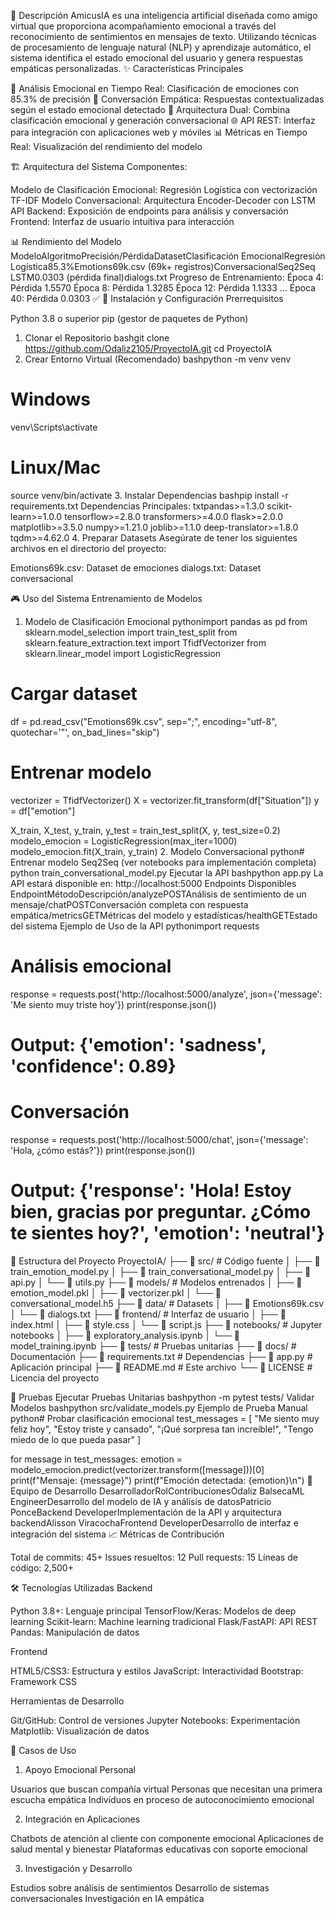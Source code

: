 📖 Descripción
AmicusIA es una inteligencia artificial diseñada como amigo virtual que proporciona acompañamiento emocional a través del reconocimiento de sentimientos en mensajes de texto. Utilizando técnicas de procesamiento de lenguaje natural (NLP) y aprendizaje automático, el sistema identifica el estado emocional del usuario y genera respuestas empáticas personalizadas.
✨ Características Principales

🎯 Análisis Emocional en Tiempo Real: Clasificación de emociones con 85.3% de precisión
💬 Conversación Empática: Respuestas contextualizadas según el estado emocional detectado
🧠 Arquitectura Dual: Combina clasificación emocional y generación conversacional
🌐 API REST: Interfaz para integración con aplicaciones web y móviles
📊 Métricas en Tiempo Real: Visualización del rendimiento del modelo

🏗️ Arquitectura del Sistema
Componentes:

Modelo de Clasificación Emocional: Regresión Logística con vectorización TF-IDF
Modelo Conversacional: Arquitectura Encoder-Decoder con LSTM
API Backend: Exposición de endpoints para análisis y conversación
Frontend: Interfaz de usuario intuitiva para interacción

📊 Rendimiento del Modelo
ModeloAlgoritmoPrecisión/PérdidaDatasetClasificación EmocionalRegresión Logística85.3%Emotions69k.csv (69k+ registros)ConversacionalSeq2Seq LSTM0.0303 (pérdida final)dialogs.txt
Progreso de Entrenamiento:
Época  4: Pérdida 1.5570
Época  8: Pérdida 1.3285
Época 12: Pérdida 1.1333
...
Época 40: Pérdida 0.0303 ✅
🚀 Instalación y Configuración
Prerrequisitos

Python 3.8 o superior
pip (gestor de paquetes de Python)

1. Clonar el Repositorio
bashgit clone https://github.com/Odaliz2105/ProyectoIA.git
cd ProyectoIA
2. Crear Entorno Virtual (Recomendado)
bashpython -m venv venv
# Windows
venv\Scripts\activate
# Linux/Mac
source venv/bin/activate
3. Instalar Dependencias
bashpip install -r requirements.txt
Dependencias Principales:
txtpandas>=1.3.0
scikit-learn>=1.0.0
tensorflow>=2.8.0
transformers>=4.0.0
flask>=2.0.0
matplotlib>=3.5.0
numpy>=1.21.0
joblib>=1.1.0
deep-translator>=1.8.0
tqdm>=4.62.0
4. Preparar Datasets
Asegúrate de tener los siguientes archivos en el directorio del proyecto:

Emotions69k.csv: Dataset de emociones
dialogs.txt: Dataset conversacional

🎮 Uso del Sistema
Entrenamiento de Modelos
1. Modelo de Clasificación Emocional
pythonimport pandas as pd
from sklearn.model_selection import train_test_split
from sklearn.feature_extraction.text import TfidfVectorizer
from sklearn.linear_model import LogisticRegression

# Cargar dataset
df = pd.read_csv("Emotions69k.csv", sep=";", encoding="utf-8", 
                 quotechar='"', on_bad_lines="skip")

# Entrenar modelo
vectorizer = TfidfVectorizer()
X = vectorizer.fit_transform(df["Situation"])
y = df["emotion"]

X_train, X_test, y_train, y_test = train_test_split(X, y, test_size=0.2)
modelo_emocion = LogisticRegression(max_iter=1000)
modelo_emocion.fit(X_train, y_train)
2. Modelo Conversacional
python# Entrenar modelo Seq2Seq (ver notebooks para implementación completa)
python train_conversational_model.py
Ejecutar la API
bashpython app.py
La API estará disponible en: http://localhost:5000
Endpoints Disponibles
EndpointMétodoDescripción/analyzePOSTAnálisis de sentimiento de un mensaje/chatPOSTConversación completa con respuesta empática/metricsGETMétricas del modelo y estadísticas/healthGETEstado del sistema
Ejemplo de Uso de la API
pythonimport requests

# Análisis emocional
response = requests.post('http://localhost:5000/analyze', 
                        json={'message': 'Me siento muy triste hoy'})
print(response.json())
# Output: {'emotion': 'sadness', 'confidence': 0.89}

# Conversación
response = requests.post('http://localhost:5000/chat', 
                        json={'message': 'Hola, ¿cómo estás?'})
print(response.json())
# Output: {'response': 'Hola! Estoy bien, gracias por preguntar. ¿Cómo te sientes hoy?', 'emotion': 'neutral'}
📁 Estructura del Proyecto
ProyectoIA/
├── 📁 src/                     # Código fuente
│   ├── 📄 train_emotion_model.py
│   ├── 📄 train_conversational_model.py
│   ├── 📄 api.py
│   └── 📄 utils.py
├── 📁 models/                  # Modelos entrenados
│   ├── 📄 emotion_model.pkl
│   ├── 📄 vectorizer.pkl
│   └── 📄 conversational_model.h5
├── 📁 data/                    # Datasets
│   ├── 📄 Emotions69k.csv
│   └── 📄 dialogs.txt
├── 📁 frontend/                # Interfaz de usuario
│   ├── 📄 index.html
│   ├── 📄 style.css
│   └── 📄 script.js
├── 📁 notebooks/               # Jupyter notebooks
│   ├── 📄 exploratory_analysis.ipynb
│   └── 📄 model_training.ipynb
├── 📁 tests/                   # Pruebas unitarias
├── 📁 docs/                    # Documentación
├── 📄 requirements.txt         # Dependencias
├── 📄 app.py                   # Aplicación principal
├── 📄 README.md               # Este archivo
└── 📄 LICENSE                 # Licencia del proyecto

🧪 Pruebas
Ejecutar Pruebas Unitarias
bashpython -m pytest tests/
Validar Modelos
bashpython src/validate_models.py
Ejemplo de Prueba Manual
python# Probar clasificación emocional
test_messages = [
    "Me siento muy feliz hoy",
    "Estoy triste y cansado",
    "¡Qué sorpresa tan increíble!",
    "Tengo miedo de lo que pueda pasar"
]

for message in test_messages:
    emotion = modelo_emocion.predict(vectorizer.transform([message]))[0]
    print(f"Mensaje: {message}")
    print(f"Emoción detectada: {emotion}\n")
👥 Equipo de Desarrollo
DesarrolladorRolContribucionesOdaliz BalsecaML EngineerDesarrollo del modelo de IA y análisis de datosPatricio PonceBackend DeveloperImplementación de la API y arquitectura backendAlisson ViracochaFrontend DeveloperDesarrollo de interfaz e integración del sistema
📈 Métricas de Contribución

Total de commits: 45+
Issues resueltos: 12
Pull requests: 15
Líneas de código: 2,500+

🛠️ Tecnologías Utilizadas
Backend

Python 3.8+: Lenguaje principal
TensorFlow/Keras: Modelos de deep learning
Scikit-learn: Machine learning tradicional
Flask/FastAPI: API REST
Pandas: Manipulación de datos

Frontend

HTML5/CSS3: Estructura y estilos
JavaScript: Interactividad
Bootstrap: Framework CSS

Herramientas de Desarrollo

Git/GitHub: Control de versiones
Jupyter Notebooks: Experimentación
Matplotlib: Visualización de datos

🎯 Casos de Uso
1. Apoyo Emocional Personal

Usuarios que buscan compañía virtual
Personas que necesitan una primera escucha empática
Individuos en proceso de autoconocimiento emocional

2. Integración en Aplicaciones

Chatbots de atención al cliente con componente emocional
Aplicaciones de salud mental y bienestar
Plataformas educativas con soporte emocional

3. Investigación y Desarrollo

Estudios sobre análisis de sentimientos
Desarrollo de sistemas conversacionales
Investigación en IA empática
